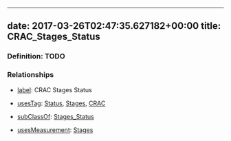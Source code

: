 
---
date: 2017-03-26T02:47:35.627182+00:00
title: CRAC_Stages_Status
---
### Definition: TODO

### Relationships

* [label](http://www.w3.org/2000/01/rdf-schema#label): CRAC Stages Status

* [usesTag](https://brickschema.org/schema/1.0/BrickFrame#usesTag): [Status](https://brickschema.org/schema/1.0/BrickTag#Status), [Stages](https://brickschema.org/schema/1.0/BrickTag#Stages), [CRAC](https://brickschema.org/schema/1.0/BrickTag#CRAC)

* [subClassOf](http://www.w3.org/2000/01/rdf-schema#subClassOf): [Stages_Status](https://brickschema.org/schema/1.0/Brick#Stages_Status)

* [usesMeasurement](https://brickschema.org/schema/1.0/BrickFrame#usesMeasurement): [Stages](https://brickschema.org/schema/1.0/Brick#Stages)
